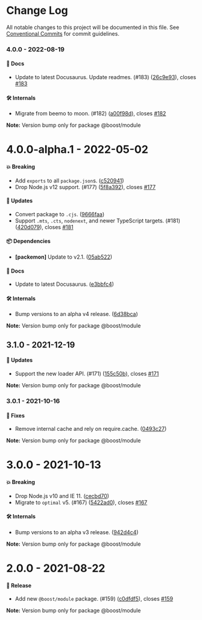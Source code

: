 # Change Log

All notable changes to this project will be documented in this file.
See [Conventional Commits](https://conventionalcommits.org) for commit guidelines.

### 4.0.0 - 2022-08-19

#### 📘 Docs

- Update to latest Docusaurus. Update readmes. (#183) ([26c9e93](https://github.com/milesj/boost/commit/26c9e93)), closes [#183](https://github.com/milesj/boost/issues/183)

#### 🛠 Internals

- Migrate from beemo to moon. (#182) ([a00f98d](https://github.com/milesj/boost/commit/a00f98d)), closes [#182](https://github.com/milesj/boost/issues/182)

**Note:** Version bump only for package @boost/module





# 4.0.0-alpha.1 - 2022-05-02

#### 💥 Breaking

- Add `exports` to all `package.json`s. ([c520941](https://github.com/milesj/boost/commit/c520941))
- Drop Node.js v12 support. (#177) ([5f8a392](https://github.com/milesj/boost/commit/5f8a392)), closes [#177](https://github.com/milesj/boost/issues/177)

#### 🚀 Updates

- Convert package to `.cjs`. ([9666faa](https://github.com/milesj/boost/commit/9666faa))
- Support `.mts`, `.cts`, `nodenext`, and newer TypeScript targets. (#181) ([420d079](https://github.com/milesj/boost/commit/420d079)), closes [#181](https://github.com/milesj/boost/issues/181)

#### 📦 Dependencies

- **[packemon]** Update to v2.1. ([05ab522](https://github.com/milesj/boost/commit/05ab522))

#### 📘 Docs

- Update to latest Docusaurus. ([e3bbfc4](https://github.com/milesj/boost/commit/e3bbfc4))

#### 🛠 Internals

- Bump versions to an alpha v4 release. ([6d38bca](https://github.com/milesj/boost/commit/6d38bca))

**Note:** Version bump only for package @boost/module





## 3.1.0 - 2021-12-19

#### 🚀 Updates

- Support the new loader API. (#171) ([155c50b](https://github.com/milesj/boost/commit/155c50b)), closes [#171](https://github.com/milesj/boost/issues/171)

**Note:** Version bump only for package @boost/module





### 3.0.1 - 2021-10-16

#### 🐞 Fixes

- Remove internal cache and rely on require.cache. ([0493c27](https://github.com/milesj/boost/commit/0493c27))

**Note:** Version bump only for package @boost/module





# 3.0.0 - 2021-10-13

#### 💥 Breaking

- Drop Node.js v10 and IE 11. ([cecbd70](https://github.com/milesj/boost/commit/cecbd70))
- Migrate to `optimal` v5. (#167) ([5422ad0](https://github.com/milesj/boost/commit/5422ad0)), closes [#167](https://github.com/milesj/boost/issues/167)

#### 🛠 Internals

- Bump versions to an alpha v3 release. ([942d4c4](https://github.com/milesj/boost/commit/942d4c4))

**Note:** Version bump only for package @boost/module





# 2.0.0 - 2021-08-22

#### 🎉 Release

- Add new `@boost/module` package. (#159) ([c0dfdf5](https://github.com/milesj/boost/commit/c0dfdf5)), closes [#159](https://github.com/milesj/boost/issues/159)

**Note:** Version bump only for package @boost/module

